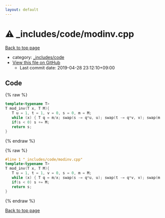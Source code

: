 ```yaml
---
layout: default
---
```


<!-- mathjax config similar to math.stackexchange -->
<script type="text/javascript" async
  src="https://cdnjs.cloudflare.com/ajax/libs/mathjax/2.7.5/MathJax.js?config=TeX-MML-AM_CHTML">
</script>
<script type="text/x-mathjax-config">
  MathJax.Hub.Config({
    TeX: { equationNumbers: { autoNumber: "AMS" }},
    tex2jax: {
      inlineMath: [ ['$','$'] ],
      processEscapes: true
    },
    "HTML-CSS": { matchFontHeight: false },
    displayAlign: "left",
    displayIndent: "2em"
  });
</script>

<script type="text/javascript" src="https://cdnjs.cloudflare.com/ajax/libs/jquery/3.4.1/jquery.min.js"></script>
<script src="https://cdn.jsdelivr.net/npm/jquery-balloon-js@1.1.2/jquery.balloon.min.js" integrity="sha256-ZEYs9VrgAeNuPvs15E39OsyOJaIkXEEt10fzxJ20+2I=" crossorigin="anonymous"></script>
<script type="text/javascript" src="../../../assets/js/copy-button.js"></script>
<link rel="stylesheet" href="../../../assets/css/copy-button.css" />


# :warning: _includes/code/modinv.cpp

<a href="../../../index.html">Back to top page</a>

* category: <a href="../../../index.html#b46effe2a00fceb0770301fd2a31d561">_includes/code</a>
* <a href="{{ site.github.repository_url }}/blob/master/_includes/code/modinv.cpp">View this file on GitHub</a>
    - Last commit date: 2019-04-28 23:12:10+09:00




## Code

<a id="unbundled"></a>
{% raw %}
```cpp
template<typename T>  
T mod_inv(T x, T M){  
   T u = 1, t = 1, v = 0, s = 0, m = M;  
   while (x) { T q = m/x; swap(s -= q*u, u); swap(t -= q*v, v); swap(m -= q*x, x); }  
   if(s < 0) s += M;  
   return s;  
}

```
{% endraw %}

<a id="bundled"></a>
{% raw %}
```cpp
#line 1 "_includes/code/modinv.cpp"
template<typename T>  
T mod_inv(T x, T M){  
   T u = 1, t = 1, v = 0, s = 0, m = M;  
   while (x) { T q = m/x; swap(s -= q*u, u); swap(t -= q*v, v); swap(m -= q*x, x); }  
   if(s < 0) s += M;  
   return s;  
}

```
{% endraw %}

<a href="../../../index.html">Back to top page</a>

